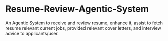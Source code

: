 # Resume-Review-Agentic-System
An Agentic System to receive and review resume, enhance it, assist to fetch resume relevant current jobs, provided relevant cover letters, and interview advice to applicants/user.
